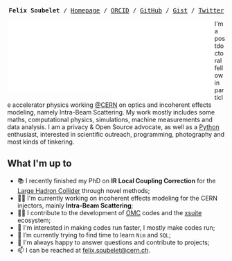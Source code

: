 <!-- <h1 align="center">Hi there, I'm Felix <img src="https://media.giphy.com/media/hvRJCLFzcasrR4ia7z/giphy.gif" height="32" /></h1> -->
<p><pre align="center">
<strong>Felix Soubelet</strong> / <a href="https://fsoubelet.github.io">Homepage</a> / <a href="https://orcid.org/0000-0001-8012-1440">ORCID</a> / <a href="https://github.com/fsoubelet">GitHub</a> / <a href="https://gist.github.com/fsoubelet">Gist</a> / <a href="https://twitter.com/Felix_Fly">Twitter</a>
</pre></p>

<a href="https://metrics.lecoq.io/about/fsoubelet"><img src="metrics-base.svg" align="left" width="47.5%"></img></a>
<a href="https://metrics.lecoq.io/about/fsoubelet"><img src="metrics-achievements.svg" align="left" width="47.5%"></img></a>

I'm a postdoctoral fellow in particle accelerator physics working [@CERN][cern] on optics and incoherent effects modeling, namely Intra-Beam Scattering.
My work mostly includes some maths, computational physics, simulations, machine measurements and data analysis.
I am a privacy & Open Source advocate, as well as a [Python][python] enthusiast, interested in scientific outreach, programming, photography and most kinds of tinkering.

<!-- <br> -->

<!-- A Little About Me -->

## What I'm up to

- 📚 I recently finished my PhD on **IR Local Coupling Correction** for the [Large Hadron Collider][lhc] through novel methods;
- 👨‍🔬 I'm currently working on incoherent effects modeling for the CERN injectors, mainly **Intra-Beam Scattering**;
- 👨‍💻 I contribute to the development of [OMC][pylhc] codes and the [xsuite][xsuite] ecosystem;
- 🏃 I'm interested in making codes run faster, I mostly make codes run;
- 🌱 I’m currently trying to find time to learn `Nim` and `SQL`;
- 💬 I'm always happy to answer questions and contribute to projects;
- 📫 I can be reached at <felix.soubelet@cern.ch>.

<!-- My Codes -->

<!-- ## Used Accelerator Physics Codes

|         Design and Tracking          |    Collective Effects    | Optics Studies & Analysis  |
| :----------------------------------: | :----------------------: | :------------------------: |
| [Methodical Accelerator Design][mad] | [PyHEADTAIL][pyheadtail] | [PyhDToolkit][pyhdtoolkit] |
|           [xtrack][xtrack]           |    [xfields][xfields]    |        [omc3][omc3]        |
|   [Polymorphic Tracking Code][ptc]   |   [PyECLOUD][pyecloud]   | [cpymadtools][cpymadtools] | -->

<!-- <strong>Design and Tracking Codes</strong>
- [Methodical Accelerator Design][mad]
- [Polymorphic Tracking Code][ptc]
- [SixTrack / SixTrackLib](https://github.com/SixTrack)
- [xsuite / xtrack][xsuite]

<strong>Collective Effects</strong>
- [PyHEADTAIL][pyheadtail]
- [PyECLOUD][pyecloud]

<strong>Optics Studies & Analysis</strong>
- [PyhDToolkit][pyhdtoolkit]
- [cpymadtools][cpymadtools]
- [optics_functions](https://github.com/pylhc/optics_functions)
- [omc3][omc3] -->

<!-- My GitHub Stats ❤️ -->

<!-- ## Languages, Tools and Statistics

<h1 align="center">

<img src="https://img.shields.io/badge/GitHub-181717?logo=github&logoColor=fff&style=for-the-badge" alt="GitHub Badge">
<img src="https://img.shields.io/badge/Linux-FCC624?logo=linux&logoColor=000&style=for-the-badge" alt="Linux Badge">
<img src="https://img.shields.io/badge/Git-F05032?logo=git&logoColor=fff&style=for-the-badge" alt="Git Badge">
<img src="https://img.shields.io/badge/GitLab-FCA121?logo=gitlab&logoColor=fff&style=for-the-badge" alt="GitLab Badge">

<br />

<img src="https://img.shields.io/badge/Apache%20Spark-E25A1C?logo=apachespark&logoColor=fff&style=for-the-badge" alt="Apache Spark Badge">
<img src="https://img.shields.io/badge/Neovim-57A143?logo=neovim&logoColor=fff&style=for-the-badge" alt="Neovim Badge">
<img src="https://img.shields.io/badge/Jupyter-F37626?logo=jupyter&logoColor=fff&style=for-the-badge" alt="Jupyter Badge">
<img src="https://img.shields.io/badge/PyCharm-000?logo=pycharm&logoColor=fff&style=for-the-badge" alt="PyCharm Badge">
<img src="https://img.shields.io/badge/Visual%20Studio%20Code-007ACC?logo=visualstudiocode&logoColor=fff&style=for-the-badge" alt="Visual Studio Code Badge">
<img src="https://img.shields.io/badge/Docker-2496ED?logo=docker&logoColor=fff&style=for-the-badge" alt="Docker Badge">

<br />

<a href="https://metrics.lecoq.io/about/fsoubelet"><img src="metrics-languages.svg" align="center" width="75%"></img></a> -->

[cern]: https://home.cern/
<!-- [cpymadtools]: https://github.com/beamopticsanalysis/cpymadtools -->
[lhc]: https://home.cern/science/accelerators/large-hadron-collider
<!-- [mad]: https://mad.web.cern.ch/mad/ -->
<!-- [omc3]: https://github.com/pylhc/omc3 -->
<!-- [ptc]: http://madx.web.cern.ch/madx/doc/PTC_reference_manual.pdf -->
<!-- [pyecloud]: https://github.com/PyCOMPLETE/PyECLOUD -->
<!-- [pyhdtoolkit]: https://github.com/fsoubelet/PyhDToolkit -->
<!-- [pyheadtail]: https://github.com/PyCOMPLETE/PyHEADTAIL -->
[pylhc]: https://github.com/pylhc
[python]: https://www.python.org/
<!-- [xfields]: https://github.com/xsuite/xfields -->
[xsuite]: https://github.com/xsuite
<!-- [xtrack]: https://github.com/xsuite/xtrack -->
